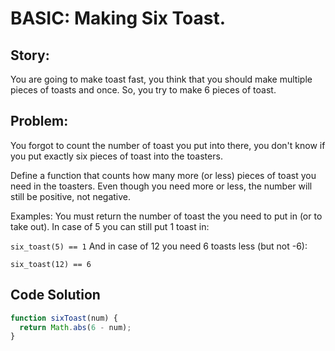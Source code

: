 # BASIC: Making Six Toast.

## Story:
You are going to make toast fast, you think that you should make multiple pieces of toasts and once. So, you try to make 6 pieces of toast.

## Problem:
You forgot to count the number of toast you put into there, you don't know if you put exactly six pieces of toast into the toasters.

Define a function that counts how many more (or less) pieces of toast you need in the toasters. Even though you need more or less, the number will still be positive, not negative.

Examples:
You must return the number of toast the you need to put in (or to take out). In case of 5 you can still put 1 toast in:

```six_toast(5) == 1```
And in case of 12 you need 6 toasts less (but not -6):

```six_toast(12) == 6```


## Code Solution 

```js
function sixToast(num) {
  return Math.abs(6 - num);
}

```